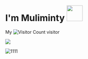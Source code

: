 # I'm Muliminty <img src="https://media.giphy.com/media/12oufCB0MyZ1Go/giphy.gif" width="50">

My ![Visitor Count](https://profile-counter.glitch.me/Muliminty/count.svg) visitor

![](https://github-readme-stats.vercel.app/api?username=Muliminty)


![1111](https://raw.githubusercontent.com/Muliminty/Drawing-bed/img/202303271444731.png)
